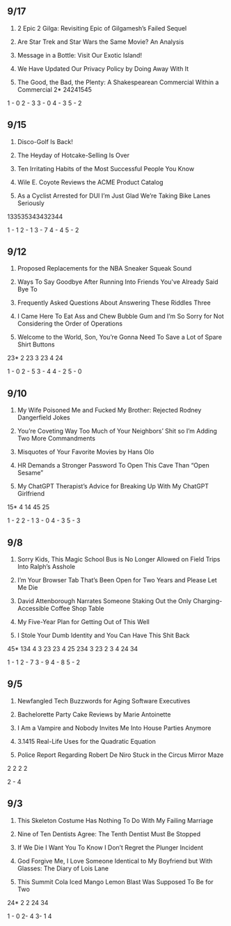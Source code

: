 ## 9/17
1) 2 Epic 2 Gilga: Revisiting Epic of Gilgamesh’s Failed Sequel

2) Are Star Trek and Star Wars the Same Movie? An Analysis

3) Message in a Bottle: Visit Our Exotic Island!

4) We Have Updated Our Privacy Policy by Doing Away With It

5) The Good, the Bad, the Plenty: A Shakespearean Commercial Within a Commercial
2* 24241545

1 - 0
2 - 3
3 - 0
4 - 3
5 - 2

## 9/15
1. Disco-Golf Is Back!

2. The Heyday of Hotcake-Selling Is Over

3. Ten Irritating Habits of the Most Successful People You Know

4. Wile E. Coyote Reviews the ACME Product Catalog

5. As a Cyclist Arrested for DUI I’m Just Glad We’re Taking Bike Lanes Seriously

133535343432344

1 - 1
2 - 1
3 - 7
4 - 4
5 - 2

## 9/12

1. Proposed Replacements for the NBA Sneaker Squeak Sound

2. Ways To Say Goodbye After Running Into Friends You've Already Said Bye To

3. Frequently Asked Questions About Answering These Riddles Three

4. I Came Here To Eat Ass and Chew Bubble Gum and I’m So Sorry for Not Considering the Order of Operations

5. Welcome to the World, Son, You’re Gonna Need To Save a Lot of Spare Shirt Buttons

23* 2 23 3 23 4 24

1 - 0
2 - 5
3 - 4
4 - 2
5 - 0

## 9/10

1. My Wife Poisoned Me and Fucked My Brother: Rejected Rodney Dangerfield Jokes

2. You’re Coveting Way Too Much of Your Neighbors’ Shit so I’m Adding Two More Commandments

3. Misquotes of Your Favorite Movies by Hans Olo

4. HR Demands a Stronger Password To Open This Cave Than “Open Sesame”

5. My ChatGPT Therapist’s Advice for Breaking Up With My ChatGPT Girlfriend

15* 4 14 45 25

1 - 2
2 - 1
3 - 0
4 - 3
5 - 3

## 9/8

1. Sorry Kids, This Magic School Bus is No Longer Allowed on Field Trips Into Ralph’s Asshole

2. I’m Your Browser Tab That’s Been Open for Two Years and Please Let Me Die

3. David Attenborough Narrates Someone Staking Out the Only Charging-Accessible Coffee Shop Table

4. My Five-Year Plan for Getting Out of This Well

5. I Stole Your Dumb Identity and You Can Have This Shit Back

45* 134 4 3 23 23 4 25 234 3 23 2 3 4 24 34

1 - 1
2 - 7
3 - 9
4 - 8
5 - 2

## 9/5

1) Newfangled Tech Buzzwords for Aging Software Executives

2) Bachelorette Party Cake Reviews by Marie Antoinette

3) I Am a Vampire and Nobody Invites Me Into House Parties Anymore

4) 3.1415 Real-Life Uses for the Quadratic Equation

5) Police Report Regarding Robert De Niro Stuck in the Circus Mirror Maze


2 2 2 2 

2 - 4

## 9/3

1. This Skeleton Costume Has Nothing To Do With My Failing Marriage

2. Nine of Ten Dentists Agree: The Tenth Dentist Must Be Stopped

3. If We Die I Want You To Know I Don’t Regret the Plunger Incident

4. God Forgive Me, I Love Someone Identical to My Boyfriend but With Glasses: The Diary of Lois Lane

5. This Summit Cola Iced Mango Lemon Blast Was Supposed To Be for Two

24* 2 2 24 34

1 - 0
2- 4
3- 1
4
